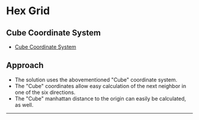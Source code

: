 # Hex Grid
## Cube Coordinate System
* [Cube Coordinate System](https://www.redblobgames.com/grids/hexagons/)

## Approach
* The solution uses the abovementioned "Cube" coordinate system.
* The "Cube" coordinates allow easy calculation of the next neighbor in one of the six directions.
* The "Cube" manhattan distance to the origin can easily be calculated, as well.

---